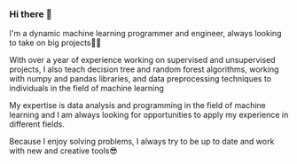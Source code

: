 ### Hi there 👋

I'm a dynamic machine learning programmer and engineer, always looking to take on big projects👌🏻

With over a year of experience working on supervised and unsupervised projects, I also teach decision tree and random forest algorithms, working with numpy and pandas libraries, and data preprocessing techniques to individuals in the field of machine learning

My expertise is data analysis and programming in the field of machine learning and I am always looking for opportunities to apply my experience in different fields.

Because I enjoy solving problems, I always try to be up to date and work with new and creative tools😎
